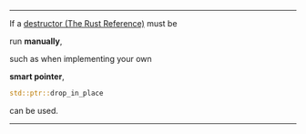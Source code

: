 
_____

If a [destructor (The Rust Reference)](https://doc.rust-lang.org/reference/destructors.html) must be 

run **manually**, 

such as when implementing your own 

**smart pointer**, 

```rust
std::ptr::drop_in_place
```

can be used.

_____
